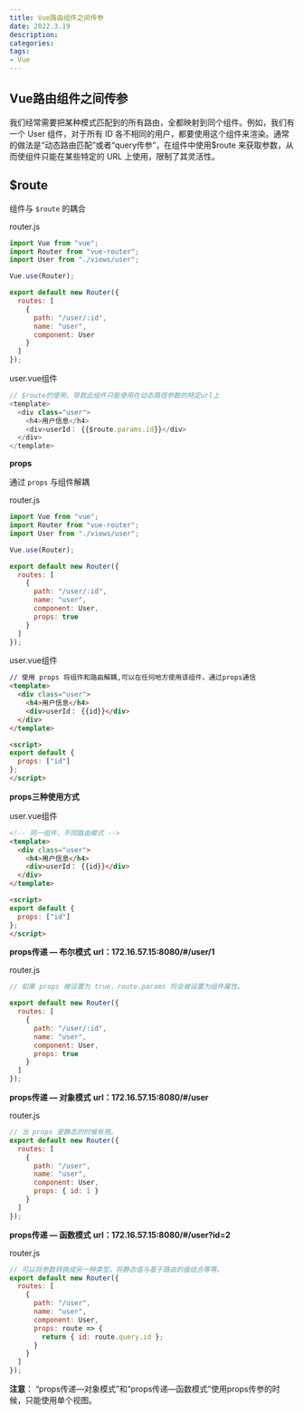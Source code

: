 ```yaml
---
title: Vue路由组件之间传参
date: 2022.3.19
description: 
categories: 
tags:
- Vue
---
```

<script src="prism.js"></script>
<link href="themes/prism.css" rel="stylesheet" />


## Vue路由组件之间传参

我们经常需要把某种模式匹配到的所有路由，全都映射到同个组件。例如，我们有一个 User 组件，对于所有 ID 各不相同的用户，都要使用这个组件来渲染。通常的做法是“动态路由匹配”或者“query传参”，在组件中使用$route 来获取参数，从而使组件只能在某些特定的 URL 上使用，限制了其灵活性。

## $route

组件与 `$route` 的耦合

router.js

```js
import Vue from "vue";
import Router from "vue-router";
import User from "./views/user";

Vue.use(Router);

export default new Router({
  routes: [
    {
      path: "/user/:id",
      name: "user",
      component: User
    }
  ]
});
```

user.vue组件

```js
// $route的使用，导致此组件只能使用在动态路径参数的特定url上
<template>
  <div class="user">
    <h4>用户信息</h4>
    <div>userId： {{$route.params.id}}</div>
  </div>
</template>
```

**props**

通过 `props` 与组件解耦

router.js

```js
import Vue from "vue";
import Router from "vue-router";
import User from "./views/user";

Vue.use(Router);

export default new Router({
  routes: [
    {
      path: "/user/:id",
      name: "user",
      component: User,
      props: true
    }
  ]
});
```

user.vue组件
```html
// 使用 props 将组件和路由解耦,可以在任何地方使用该组件，通过props通信
<template>
  <div class="user">
    <h4>用户信息</h4>
    <div>userId： {{id}}</div>
  </div>
</template>

<script>
export default {
  props: ["id"]
};
</script>
```

**props三种使用方式**

user.vue组件
```html
<!-- 同一组件，不同路由模式 -->
<template>
  <div class="user">
    <h4>用户信息</h4>
    <div>userId： {{id}}</div>
  </div>
</template>

<script>
export default {
  props: ["id"]
};
</script>
```


**props传递 — 布尔模式**
**url：172.16.57.15:8080/#/user/1**

router.js
```js
// 如果 props 被设置为 true，route.params 将会被设置为组件属性。

export default new Router({
  routes: [
    {
      path: "/user/:id",
      name: "user",
      component: User,
      props: true
    }
  ]
});
```

**props传递 — 对象模式**
**url：172.16.57.15:8080/#/user**

router.js
```js
// 当 props 是静态的时候有用。
export default new Router({
  routes: [
    {
      path: "/user",
      name: "user",
      component: User,
      props: { id: 1 }
    }
  ]
});
```

**props传递 — 函数模式**
**url：172.16.57.15:8080/#/user?id=2**

router.js
```js
// 可以将参数转换成另一种类型，将静态值与基于路由的值结合等等。
export default new Router({
  routes: [
    {
      path: "/user",
      name: "user",
      component: User,
      props: route => {
        return { id: route.query.id };
      }
    }
  ]
});
```

**注意**： “props传递—对象模式”和“props传递—函数模式”使用props传参的时候，只能使用单个视图。